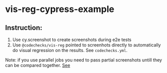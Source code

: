# vis-reg-cypress-example

## Instruction:

1. Use cy.screenshot to create screenshots during e2e tests
2. Use `@codechecks/vis-reg` pointed to screenhots directly to automatically do visual regression on the results. See `codechecks.yml`.

Note: if you use parallel jobs you need to pass partial screenshots untill they can be compared together. [See](https://github.com/OasisDEX/eth2dai/blob/dev/.circleci/config.yml#L67)
